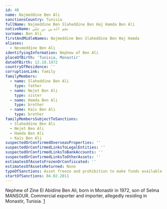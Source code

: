 ```yaml
---
id: 48
name: Najmeddine Ben Ali
sanctionsCountry: Tunisia
fullName: Najmeddine Ben Slaheddine Ben Haj Hamda Ben Ali
nativeName: نجم الدين بن علي
surname: Ben Ali
firstAndMidleNames: Najmeddine Ben Slaheddine Ben Haj Hamda
aliases:
  - Nesmeddine Ben Ali
identifyingInformation: Nephew of Ben Ali
placeOfBirth: 'Tunisia, Monastir'
dateOfBirth: 12.10.1972
countryOfResidence: ''
corruptionLink: family
familyMembers:
  - name: Slaheddine Ben Ali
    type: father
  - name: Nejet Ben Ali
    type: sister
  - name: Hamda Ben Ali
    type: brother
  - name: Kaïs Ben Ali
    type: brother
familyMembersSubjectToSanctions:
  - Slaheddine Ben Ali
  - Nejet Ben Ali
  - Hamda Ben Ali
  - Kaïs Ben Ali
suspectedOrConfirmedOverseasProperties: ''
suspectedOrConfirmedLinksToLegalEntities: ''
suspectedOrConfirmedLinksToBankAccounts: ''
suspectedOrConfirmedLinksToOtherAssets: ''
estimatesOfAssetsFrozenOrConfiscated: ''
estimatesOfAssetsReturned: None
typeOfSanctions: Asset freeze and prohibition to make funds available
startOfSanctions: 04.02.2011
---
```

Nephew of Zine El Abidine Ben Ali, born in Monastir in 1972, son of Selma 
MANSOUR. Commercial exporter and importer, allegedly residing in Monastir, 
Tunisia. 
[1](https://eur-lex.europa.eu/legal-content/EN/TXT/?uri=CELEX:02011D0072-20170128)
